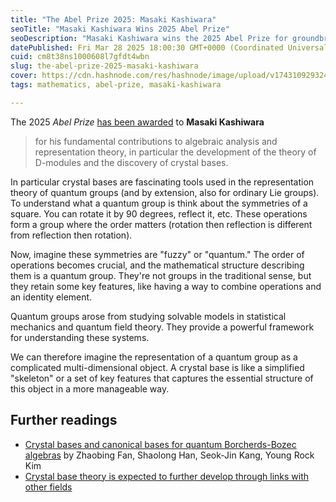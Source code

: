 ```yaml
---
title: "The Abel Prize 2025: Masaki Kashiwara"
seoTitle: "Masaki Kashiwara Wins 2025 Abel Prize"
seoDescription: "Masaki Kashiwara wins the 2025 Abel Prize for groundbreaking work in algebraic analysis, D-modules theory, and crystal bases in representation theory"
datePublished: Fri Mar 28 2025 18:00:30 GMT+0000 (Coordinated Universal Time)
cuid: cm8t38ns1000608l7gfdt4wbn
slug: the-abel-prize-2025-masaki-kashiwara
cover: https://cdn.hashnode.com/res/hashnode/image/upload/v1743109293240/e4e4f83c-125f-447f-a95f-4965ae4ee687.jpeg
tags: mathematics, abel-prize, masaki-kashiwara

---
```


The 2025 *Abel Prize* [has been awarded](https://abelprize.no/abel-prize-laureates/2025) to **Masaki Kashiwara**

> for his fundamental contributions to algebraic analysis and representation theory, in particular the development of the theory of D-modules and the discovery of crystal bases.

In particular crystal bases are fascinating tools used in the representation theory of quantum groups (and by extension, also for ordinary Lie groups). To understand what a quantum group is think about the symmetries of a square. You can rotate it by 90 degrees, reflect it, etc. These operations form a group where the order matters (rotation then reflection is different from reflection then rotation).

Now, imagine these symmetries are "fuzzy" or "quantum." The order of operations becomes crucial, and the mathematical structure describing them is a quantum group. They're not groups in the traditional sense, but they retain some key features, like having a way to combine operations and an identity element.

Quantum groups arose from studying solvable models in statistical mechanics and quantum field theory. They provide a powerful framework for understanding these systems.

We can therefore imagine the representation of a quantum group as a complicated multi-dimensional object. A crystal base is like a simplified "skeleton" or a set of key features that captures the essential structure of this object in a more manageable way.

## Further readings

* [Crystal bases and canonical bases for quantum Borcherds-Bozec algebras](https://arxiv.org/abs/2211.02859v3) by Zhaobing Fan, Shaolong Han, Seok-Jin Kang, Young Rock Kim
* [Crystal base theory is expected to further develop through links with other fields](https://www.sophia.ac.jp/eng/article/feature/the-knot/the-knot-0047/)